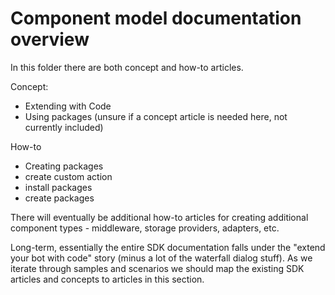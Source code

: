 # Component model documentation overview

In this folder there are both concept and how-to articles.

Concept:

- Extending with Code
- Using packages (unsure if a concept article is needed here, not currently included)

How-to

- Creating packages
- create custom action
- install packages
- create packages

There will eventually be additional how-to articles for creating additional component types - middleware, storage providers, adapters, etc.

Long-term, essentially the entire SDK documentation falls under the "extend your bot with code" story (minus a lot of the waterfall dialog stuff). As we iterate through samples and scenarios we should map the existing SDK articles and concepts to articles in this section.
